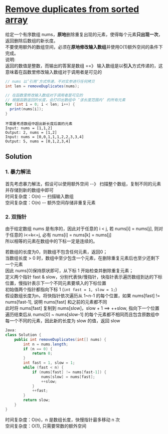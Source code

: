 # [Remove duplicates from sorted array](https://leetcode-cn.com/problems/remove-duplicates-from-sorted-array/)

给定一个有序数组 nums，**原地**删除重复出现的元素，使得每个元素**只出现一次**，返回删除后数组的新长度。  
不要使用额外的数组空间，必须在**原地修改输入数组**并使用O(1)额外空间的条件下完成。   
说明:    
返回的数值是整数，而输出的答案是数组 ==》 输入数组是以**引入**方式传递的，这意味着在函数里修改输入数组对于调用者是可见的     
```Java
// nums 以’引用‘方式传递，不对实参进行任何拷贝
int len = removeDuplicates(nums);

// 在函数里修改输入数组对于调用者是可见的 
// 根据函数返回的长度，会打印出数组中 ’该长度范围内‘ 的所有元素
for (int i = 0; i < len; i++) {
  print(nums[i]);
}
```
```
不需要考虑数组中超出新长度后面的元素   
Input: nums = [1,1,2]
Output: 2, nums = [1,2] 
Input: nums = [0,0,1,1,1,2,2,3,3,4]
Output: 5, nums = [0,1,2,3,4]
```

## Solution 
### 1. 暴力解法
首先考虑暴力解法，假设可以使用额外空间 --》 扫描整个数组，复制不同的元素并存储到新的数组中即可    
时间复杂度：O(n) -- 扫描输入数组    
空间复杂度：O(n) -- 额外空间存储非重复元素   

### 2. 双指针
由于给定数组 nums 是有序的，因此对于任意的 i < j, 若 nums[i] = nums[j], 则对于任意的 i<=k<=j, 必有 nums[i] = nums[k] = nums[j]   
所以相等的元素在数组中的下标一定是连续的。    

若数组的长度为0，则数组不包含任何元素，返回0；    
当数组长度 > 0 时，数组中至少包含一个元素，在删除重复元素后也至少还剩下一个元素      
因此 nums[0]保持原状即可，从下标 1 开始检查并删除重复元素；    
定义两个指针 fast & slow，分别代表快/慢指针，快指针表示遍历数组到达的下标位置，慢指针表示下一个不同元素要填入的下标位置   
初始值两个指针都指向下标 1 (```int fast = 1, slow = 1;```)      
假设数组长度为n，将快指针依次遍历从 1~n-1 的每个位置，如果 nums[fast] != nums[fast-1], 说明 nums[fast] 和之前的元素都不同       
此时将 nums[fast] 复制到 nums[slow]，slow + 1 ==> ++slow, 指向下一个位置    
遍历结束后从 nums[0] ~ nums[slow-1] 的每个元素都不相同而且包含原数组中每一个不同的元素，因此新的长度为 slow 的值，返回 slow

```Java
Java:
class Solution {
    public int removeDuplicates(int[] nums) {
        int n = nums.length;
        if (n == 0) {
            return 0;
        }
        int fast = 1, slow = 1;
        while (fast < n) {
            if (nums[fast] != nums[fast-1]) {
                nums[slow] = nums[fast];
                ++slow;
            }
            ++fast;
        }
        return slow;
    }
}
```
时间复杂度：O(n)，n 是数组长度，快慢指针最多移动 n 次    
空间复杂度：O(1), 只需要常数的额外空间
